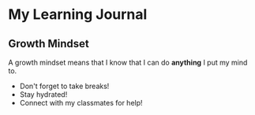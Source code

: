 # My Learning Journal

## Growth Mindset
A growth mindset means that I know that I can do **anything** I put my mind to.

- Don't forget to take breaks!
- Stay hydrated!
- Connect with my classmates for help!
